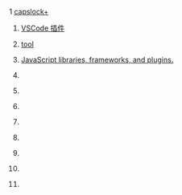 1 [capslock+](http://cjkis.me/capslock+/#功能说明)
1. [VSCode 插件](http://www.open-open.com/lib/view/1487752358536)


1. [tool](https://jsfiddle.net/)

1. [JavaScript libraries, frameworks, and plugins.](http://www.javascripting.com/)

1. []()
1. []()
1. []()
1. []()
1. []()
1. []()
1. []()
1. []()